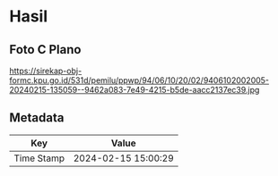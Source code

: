 # Hasil

## Foto C Plano

https://sirekap-obj-formc.kpu.go.id/531d/pemilu/ppwp/94/06/10/20/02/9406102002005-20240215-135059--9462a083-7e49-4215-b5de-aacc2137ec39.jpg


## Metadata

| Key        | Value               |
| ---------- | ------------------- |
| Time Stamp | 2024-02-15 15:00:29 |



